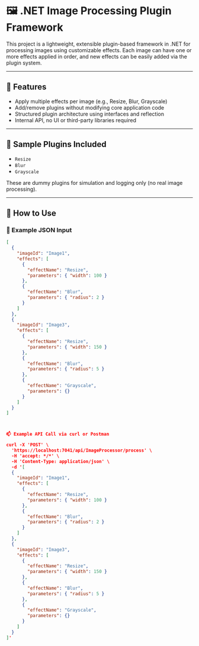 # 🖼️ .NET Image Processing Plugin Framework

This project is a lightweight, extensible plugin-based framework in .NET for processing images using customizable effects. Each image can have one or more effects applied in order, and new effects can be easily added via the plugin system.

---

## 🔧 Features

- Apply multiple effects per image (e.g., Resize, Blur, Grayscale)
- Add/remove plugins without modifying core application code
- Structured plugin architecture using interfaces and reflection
- Internal API, no UI or third-party libraries required

---

## 🧪 Sample Plugins Included

- `Resize`
- `Blur`
- `Grayscale`

These are dummy plugins for simulation and logging only (no real image processing).

---

## 🚀 How to Use

### 🔁 Example JSON Input

```json
[
  {
    "imageId": "Image1",
    "effects": [
      {
        "effectName": "Resize",
        "parameters": { "width": 100 }
      },
      {
        "effectName": "Blur",
        "parameters": { "radius": 2 }
      }
    ]
  },
  {
    "imageId": "Image3",
    "effects": [
      {
        "effectName": "Resize",
        "parameters": { "width": 150 }
      },
      {
        "effectName": "Blur",
        "parameters": { "radius": 5 }
      },
      {
        "effectName": "Grayscale",
        "parameters": {}
      }
    ]
  }
]



📫 Example API Call via curl or Postman

curl -X 'POST' \
  'https://localhost:7041/api/ImageProcessor/process' \
  -H 'accept: */*' \
  -H 'Content-Type: application/json' \
  -d '[
  {
    "imageId": "Image1",
    "effects": [
      {
        "effectName": "Resize",
        "parameters": { "width": 100 }
      },
      {
        "effectName": "Blur",
        "parameters": { "radius": 2 }
      }
    ]
  },
  {
    "imageId": "Image3",
    "effects": [
      {
        "effectName": "Resize",
        "parameters": { "width": 150 }
      },
      {
        "effectName": "Blur",
        "parameters": { "radius": 5 }
      },
      {
        "effectName": "Grayscale",
        "parameters": {}
      }
    ]
  }
]'
